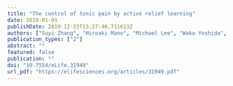 ```yaml
---
title: "The control of tonic pain by active relief learning"
date: 2018-01-01
publishDate: 2019-12-23T13:27:46.711613Z
authors: ["Suyi Zhang", "Hiroaki Mano", "Michael Lee", "Wako Yoshida", "Mitsuo Kawato", "Trevor W. Robbins", "Ben Seymour"]
publication_types: ["2"]
abstract: ""
featured: false
publication: ""
doi: "10.7554/eLife.31949"
url_pdf: "https://elifesciences.org/articles/31949.pdf"
---
```



